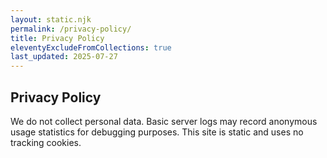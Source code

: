 ```yaml
---
layout: static.njk
permalink: /privacy-policy/
title: Privacy Policy
eleventyExcludeFromCollections: true
last_updated: 2025-07-27
---
```


## Privacy Policy

We do not collect personal data. Basic server logs may record anonymous usage statistics for debugging purposes. This site is static and uses no tracking cookies.
